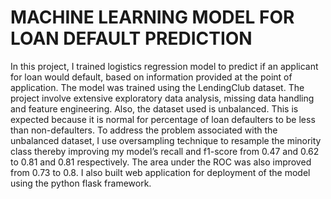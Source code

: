 # MACHINE LEARNING MODEL FOR LOAN DEFAULT PREDICTION
In this project, I trained logistics regression model to predict if an applicant for loan would default, based on information provided at the point of application. The model was trained using the LendingClub dataset. The project involve extensive exploratory data analysis, missing data handling and feature engineering. Also, the dataset used is unbalanced. This is expected because it is normal for percentage of loan defaulters to be less than non-defaulters. To address the problem associated with the unbalanced dataset, I use oversampling technique to resample the minority class thereby improving my model’s recall and f1-score from 0.47 and 0.62 to 0.81 and 0.81 respectively. The area under the ROC was also improved from 0.73 to 0.8. I also built web application for deployment of the model using the python flask framework.
